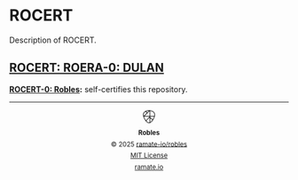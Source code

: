 # ROCERT
Description of ROCERT.

<!--START OAC INDEX: DO NOT REMOVE THIS LINE -->
## [ROCERT: ROERA-0: DULAN](roera-000-000-000-dulan/README.md)
**[ROCERT-0: Robles](/rocert/roera-000-000-000-dulan/rocert-000-000-000-robles/README.md):** self-certifies this repository.

<!--ROBLES FOOTER: DO NOT REMOVE THIS LINE-->
---

<div align="center">
  <picture>
    <source srcset="./assets/robles-inverted-transparent.png" media="(prefers-color-scheme: dark)">
    <img height="24" src="./assets/robles-transparent.png" alt="Robles"/>
  </picture>
  <br/>
  <sub>
    <b>Robles</b>
    <br/>
    &copy; 2025 <a href="https://github.com/ramate-io/robles">ramate-io/robles</a>
    <br/>
    <a href="https://github.com/ramate-io/robles/blob/main/LICENSE">MIT License</a>
    <br/>
    <a href="https://www.ramate.io">ramate.io</a>
  </sub>
</div>

<!--END OAC INDEX: DO NOT REMOVE THIS LINE -->
